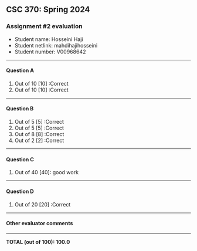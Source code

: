 ## CSC 370: Spring 2024

### Assignment #2 evaluation

* Student name: Hosseini Haji
* Student netlink: mahdihajihosseini
* Student number:  V00968642

---

#### Question A

1. Out of 10 [10] :Correct
2. Out of 10 [10] :Correct


---

#### Question B

1. Out of 5 [5] :Correct
2. Out of 5 [5] :Correct
3. Out of 8 [8] :Correct
4. Out of 2 [2] :Correct

---

#### Question C

1. Out of 40 [40]: good work

---

#### Question D

1. Out of 20 [20] :Correct

---

#### Other evaluator comments


----

**TOTAL (out of 100): 100.0**

